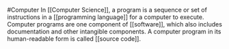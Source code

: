 #Computer 
In [[Computer Science]], a program is a sequence or set of instructions in a [[programming language]] for a computer to execute. Computer programs are one component of [[software]], which also includes documentation and other intangible components. A computer program in its human-readable form is called [[source code]].